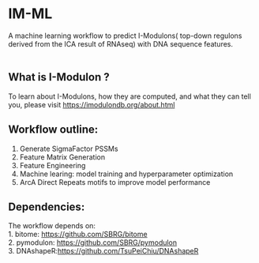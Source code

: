 # IM-ML
A machine learning workflow to predict I-Modulons( top-down regulons derived from the ICA result of RNAseq) with DNA sequence features.<br>
<br>
## What is I-Modulon ?
To learn about I-Modulons, how they are computed, and what they can tell you, please visit https://imodulondb.org/about.html
## Workflow outline:
1. Generate SigmaFactor PSSMs<br>
2. Feature Matrix Generation<br>
3. Feature Engineering<br>
4. Machine learing: model training and hyperparameter optimization<br>
5. ArcA Direct Repeats motifs to improve model performance<br>
## Dependencies:
The workflow depends on:<br>
        1. bitome: https://github.com/SBRG/bitome<br>
        2. pymodulon: https://github.com/SBRG/pymodulon<br>
        3. DNAshapeR:https://github.com/TsuPeiChiu/DNAshapeR<br>
